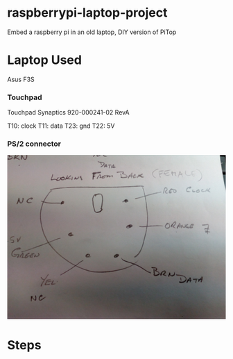 # raspberrypi-laptop-project
Embed a raspberry pi in an old laptop, DIY version of PiTop

# Laptop Used
Asus F3S

### Touchpad

Touchpad Synaptics 920-000241-02 RevA

T10: clock
T11: data
T23: gnd
T22: 5V

### PS/2 connector
![PS/2](https://github.com/microcontrollersig/raspberrypi-laptop-project/raw/master/IMG_20190713_124408.jpg)

# Steps

